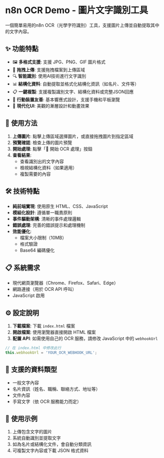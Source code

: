 # n8n OCR Demo - 圖片文字識別工具

一個簡單易用的n8n OCR（光學字符識別）工具，支援圖片上傳並自動提取其中的文字內容。

## ✨ 功能特點

- 🖼️ **多格式支援**: 支援 JPG、PNG、GIF 圖片格式
- 🎯 **拖拽上傳**: 支援拖拽檔案到上傳區域
- 🔍 **智能識別**: 使用AI技術進行文字識別
- 📊 **結構化資料**: 自動提取並格式化結構化資訊（如名片、文件等）
- 📋 **一鍵複製**: 支援複製識別文字、結構化資料或完整JSON回應
- 📱 **行動裝置友善**: 基本響應式設計，支援手機和平板瀏覽
- 🎨 **現代化UI**: 美觀的漸層設計和動畫效果

## 🚀 使用方法

1. **上傳圖片**: 點擊上傳區域選擇圖片，或直接拖拽圖片到指定區域
2. **預覽確認**: 檢查上傳的圖片預覽
3. **開始處理**: 點擊「🚀 開始 OCR 處理」按鈕
4. **查看結果**: 
   - 查看識別出的文字內容
   - 檢視結構化資料（如果適用）
   - 複製需要的內容

## 🛠️ 技術特點

- **純前端實現**: 使用原生 HTML、CSS、JavaScript
- **模組化設計**: 遵循單一職責原則
- **事件驅動架構**: 清晰的事件處理邏輯
- **錯誤處理**: 完善的錯誤提示和處理機制
- **效能優化**: 
  - 檔案大小限制（10MB）
  - 格式驗證
  - Base64 編碼優化

## 📋 系統需求

- 現代網頁瀏覽器（Chrome、Firefox、Safari、Edge）
- 網路連接（用於 OCR API 呼叫）
- JavaScript 啟用

## ⚙️ 設定說明

1. **下載檔案**: 下載 `index.html` 檔案
2. **開啟檔案**: 使用瀏覽器直接開啟 HTML 檔案
3. **配置 API**: 如需使用自己的 OCR 服務，請修改 JavaScript 中的 `webhookUrl`

```javascript
// 在 index.html 中修改此行
this.webhookUrl = 'YOUR_OCR_WEBHOOK_URL';
```


## 🎯 支援的資料類型

- 一般文字內容
- 名片資訊（姓名、職稱、聯絡方式、地址等）
- 文件內容
- 手寫文字（依 OCR 服務能力而定）

## 📸 使用示例

1. 上傳包含文字的圖片
2. 系統自動識別並提取文字
3. 如為名片或結構化文件，會自動分類資訊
4. 可複製文字內容或下載 JSON 格式資料

